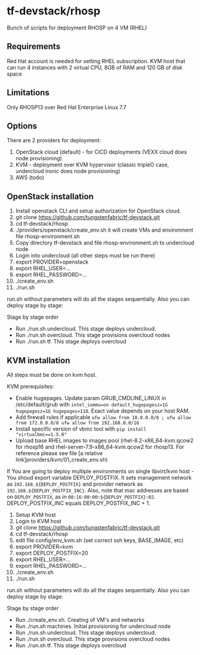 # tf-devstack/rhosp

Bunch of scripts for deployment RHOSP on 4 VM (RHEL)

## Requirements

Red Hat account is needed for setting RHEL subscription.
KVM host that can run 4 instances with 2 virtual CPU, 8GB of RAM and 120 GB of disk space

## Limitations

Only RHOSP13 over Red Hat Enterprise Linux 7.7

## Options

There are 2 providers for deployment:

1) OpenStack cloud (default) - for CICD deployments (VEXX cloud does node provisioning)
2) KVM - deployment over KVM hypervisor (classic tripleO case, undercloud ironic does node provisioning)
3) AWS (todo)

## OpenStack installation

1. Install openstack CLI and setup authorization for OpenStack cloud.
1. git clone <https://github.com/tungstenfabric/tf-devstack.git>
1. cd tf-devstack/rhosp
1. ./providers/openstack/create_env.sh it will create VMs and environment file rhosp-environment.sh
1. Copy directory tf-devstack and file rhosp-environment.sh to undercloud node
1. Login into undercloud (all other steps must be run there)
1. export PROVIDER=openstack
1. export RHEL_USER=...
1. export RHEL_PASSWORD=...
1. ./create_env.sh
1. ./run.sh

run.sh without parameters will do all the stages sequentially.
Also you can deploy stage by stage:

Stage by stage order

- Run ./run.sh undercloud. This stage deploys undercloud.
- Run ./run.sh overcloud. This stage provisions overcloud nodes
- Run ./run.sh tf. This stage deploys overcloud

## KVM installation

All steps must be done on kvm host.

KVM prerequisites:

- Enable hugepages. Update param GRUB_CMDLINE_LINUX in /etc/default/grub with `intel_iommu=on default_hugepagesz=1G hugepagesz=1G hugepages=118`. Exact value depends on your host RAM.
- Add firewall rules if applicable `ufw allow from 10.0.0.0/8 ; ufw allow from 172.0.0.0/8 ufw allow from 192.168.0.0/16`
- Install specific version of vbmc tool with `pip install "virtualbmc==1.5.0"`
- Upload base RHEL images to images pool (rhel-8.2-x86_64-kvm.qcow2 for rhosp16 and rhel-server-7.9-x86_64-kvm.qcow2 for rhosp13. For reference please see file [a relative link]providers/kvm/01_create_env.sh)

If You are going to deploy multiple environments on single libvirt/kvm host - You shoud export variable DEPLOY_POSTFIX.
It sets management network as `192.168.${DEPLOY_POSTFIX}` and provider network as `192.168.${DEPLOY_POSTFIX_INC}`.
Also, note that mac addresses are based on `DEPLOY_POSTFIX`, as in `00:16:00:00:${DEPLOY_POSTFIX}:02`.
DEPLOY_POSTFIX_INC equals DEPLOY_POSTFIX_INC + 1.

1. Setup KVM host
1. Login to KVM host
1. git clone <https://github.com/tungstenfabric/tf-devstack.git>
1. cd tf-devstack/rhosp
1. edit file config/env_kvm.sh (set correct ssh keys, BASE_IMAGE, etc)
1. export PROVIDER=kvm
1. export DEPLOY_POSTFIX=20
1. export RHEL_USER=...
1. export RHEL_PASSWORD=...
1. ./create_env.sh
1. ./run.sh

run.sh without parameters will do all the stages sequentially.
Also you can deploy stage by stage:

Stage by stage order

- Run ./create_env.sh. Creating of VM's and networks
- Run ./run.sh machines. Initial provisioning for undercloud node
- Run ./run.sh undercloud. This stage deploys undercloud.
- Run ./run.sh overcloud. This stage provisions overcloud nodes
- Run ./run.sh tf. This stage deploys overcloud
